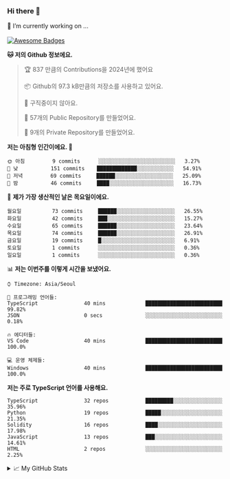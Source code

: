 ### Hi there 👋 
🔭 I’m currently working on ... </br></br>
[![Awesome Badges](https://img.shields.io/badge/Introduce-EN-green.svg)](https://github.com/tlatkdgus1/tlatkdgus1/blob/main/README.md.en)

<!--START_SECTION:waka-->
**🐱 저의 Github 정보에요.** 

> 🏆 837 만큼의 Contributions을 2024년에 했어요
 > 
> 📦 Github의 97.3 kB만큼의 저장소를 사용하고 있어요. 
 > 
> 🚫 구직중이지 않아요.
 > 
> 📜 57개의 Public Repository를 만들었어요. 
 > 
> 🔑 9개의 Private Repository를 만들었어요.  

**저는 아침형 인간이에요. 🐤** 

```text
🌞 아침         9 commits      ░░░░░░░░░░░░░░░░░░░░░░░░░   3.27% 
🌆 낮　         151 commits    █████████████░░░░░░░░░░░░   54.91% 
🌃 저녁         69 commits     ██████░░░░░░░░░░░░░░░░░░░   25.09% 
🌙 밤　         46 commits     ████░░░░░░░░░░░░░░░░░░░░░   16.73%

```
📅 **제가 가장 생산적인 날은 목요일이에요.** 

```text
월요일          73 commits     ██████░░░░░░░░░░░░░░░░░░░   26.55% 
화요일          42 commits     ███░░░░░░░░░░░░░░░░░░░░░░   15.27% 
수요일          65 commits     ██████░░░░░░░░░░░░░░░░░░░   23.64% 
목요일          74 commits     ██████░░░░░░░░░░░░░░░░░░░   26.91% 
금요일          19 commits     █░░░░░░░░░░░░░░░░░░░░░░░░   6.91% 
토요일          1 commits      ░░░░░░░░░░░░░░░░░░░░░░░░░   0.36% 
일요일          1 commits      ░░░░░░░░░░░░░░░░░░░░░░░░░   0.36%

```


📊 **저는 이번주를 이렇게 시간을 보냈어요.** 

```text
⌚︎ Timezone: Asia/Seoul

💬 프로그래밍 언어들: 
TypeScript               40 mins             █████████████████████████   99.82% 
JSON                     0 secs              ░░░░░░░░░░░░░░░░░░░░░░░░░   0.18%

🔥 에디터들: 
VS Code                  40 mins             █████████████████████████   100.0%

💻 운영 체제들: 
Windows                  40 mins             █████████████████████████   100.0%

```

**저는 주로 TypeScript 언어를 사용해요.** 

```text
TypeScript               32 repos            █████████░░░░░░░░░░░░░░░░   35.96% 
Python                   19 repos            █████░░░░░░░░░░░░░░░░░░░░   21.35% 
Solidity                 16 repos            ████░░░░░░░░░░░░░░░░░░░░░   17.98% 
JavaScript               13 repos            ███░░░░░░░░░░░░░░░░░░░░░░   14.61% 
HTML                     2 repos             ░░░░░░░░░░░░░░░░░░░░░░░░░   2.25%

```



<!--END_SECTION:waka-->

<details>
<summary>📈 My GitHub Stats</summary>
<p align="center"> <img src="https://github-readme-stats.vercel.app/api?username=tlatkdgus1&show_icons=true" alt="tlatkdgus1" />
</details>
